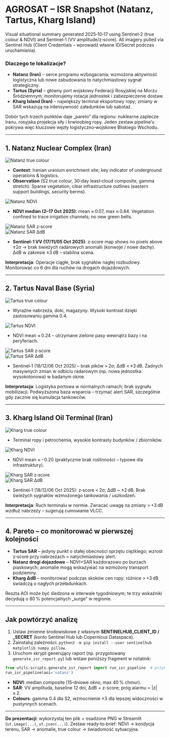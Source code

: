 # AGROSAT – ISR Snapshot (Natanz, Tartus, Kharg Island)

Visual situational summary generated 2025‑10‑17 using Sentinel‑2 (true colour & NDVI) and Sentinel‑1 (VV amplitude/z‑score). All imagery pulled via Sentinel Hub (Client Credentials – wprowadź własne ID/Secret podczas uruchamiania).

### Dlaczego te lokalizacje?
- **Natanz (Iran)** – serce programu wzbogacania; wzmożona aktywność logistyczna lub nowe zabudowania to natychmiastowy sygnał strategiczny.
- **Tartus (Syria)** – główny port wojskowy Federacji Rosyjskiej na Morzu Śródziemnym; monitorujemy rotacje jednostek i zabezpieczenie dostaw.
- **Kharg Island (Iran)** – największy terminal eksportowy ropy; zmiany w SAR wskazują na intensywność załadunków lub sabotaż.

Dobór tych trzech punktów daje „pareto” dla regionu: nuklearne zaplecze Iranu, rosyjska projekcja siły i krwioobieg ropy. Jeden zestaw pipeline’u pokrywa więc kluczowe węzły logistyczno‑wojskowe Bliskiego Wschodu.

---

## 1. Natanz Nuclear Complex (Iran)

![Natanz true colour](./natanz/natanz_true_color_stretched.png)

- **Context**: Iranian uranium enrichment site; key indicator of underground operations & logistics.
- **Observation** (S2 true colour, 30‑day least‑cloud composite, gamma stretch): Sparse vegetation, clear infrastructure outlines (eastern support buildings, security berms).

![Natanz NDVI](./natanz/natanz_ndvi_map.png)

- **NDVI median (2–17 Oct 2025)**: mean ≈ 0.07, max ≈ 0.84. Vegetation confined to trace irrigation channels; no new green belts.

![Natanz SAR z‑score](./natanz/natanz_sar_activity.png)  
![Natanz SAR ΔdB](./natanz/natanz_sar_diff.png)

- **Sentinel‑1 VV (17/11/05 Oct 2025)**: z‑score map shows no pixels above ±2σ → brak świeżych radarowych anomalii (konwoje / nowe dachy). ΔdB w zakresie ±3 dB – stabilna scena.

**Interpretacja**: Operacje ciągłe, brak sygnałów nagłej rozbudowy. Monitorować co 6 dni dla ruchów na drogach dojazdowych.

---

## 2. Tartus Naval Base (Syria)

![Tartus true colour](./tartus/tartus_true_color_stretched.png)

- Wyraźne nabrzeża, doki, magazyny. Wysoki kontrast dzięki zastosowaniu gamma 0.4.

![Tartus NDVI](./tartus/tartus_ndvi_map.png)

- NDVI mean ≈ 0.24 – utrzymane zielone pasy wewnątrz bazy i na peryferiach.

![Tartus SAR z‑score](./tartus/tartus_sar_activity.png)  
![Tartus SAR ΔdB](./tartus/tartus_sar_diff.png)

- Sentinel‑1 (18/12/06 Oct 2025) – brak pików > 2σ; ΔdB < ±3 dB. Żadnych masywnych zmian w odbiciu radarowym (np. nowa jednostka wysokotonowa) w badanym oknie.

**Interpretacja**: Logistyka portowa w normalnych ramach; brak sygnału mobilizacji. Podwyższona baza wsparcia – trzymać alert SAR, szczególnie gdy zacznie się kumulacja tankowców.

---

## 3. Kharg Island Oil Terminal (Iran)

![Kharg true colour](./kharg_island/kharg_island_true_color.png)

- Terminal ropy i petrochemia, wysokie kontrasty budynków / zbiorników.

![Kharg NDVI](./kharg_island/kharg_island_ndvi_map.png)

- NDVI mean ≈ −0.20 (praktycznie brak roślinności – typowe dla infrastruktury).

![Kharg SAR z‑score](./kharg_island/kharg_island_sar_activity.png)  
![Kharg SAR ΔdB](./kharg_island/kharg_island_sar_diff.png)

- Sentinel‑1 (18/12/06 Oct 2025): z‑score < 2σ; ΔdB ~ ±2 dB. Brak świeżych sygnałów wzmożonego tankowania / uszkodzeń.

**Interpretacja**: Ruch terminalu w normie. Zwracać uwagę na zmiany > +3 dB wzdłuż nabrzeży – sugerują cumowanie VLCC.

---

## 4. Pareto – co monitorować w pierwszej kolejności
- **Tartus SAR** – jedyny punkt o stałej obecności sprzętu ciężkiego; wzrost z‑score przy nabrzeżach = natychmiastowy alert.
- **Natanz drogi dojazdowe** – NDVI+SAR każdorazowo po burzach piaskowych; anomalie mogą wskazywać na wzmożony transport podziemny.
- **Kharg ΔdB** – monitorować podczas skoków cen ropy: różnice > +3 dB świadczą o nagłych przeładunkach.

Reszta AOI może być śledzona w interwale tygodniowym; te trzy wskaźniki decydują o 80 % potencjalnych „surge” w regionie.

---

## Jak powtórzyć analizę

1. Ustaw zmienne środowiskowe z własnym **SENTINELHUB_CLIENT_ID / _SECRET** (konto Sentinel Hub lub Copernicus Dataspace).
2. Zainstaluj zależności: `python3 -m pip install --user sentinelhub matplotlib numpy pillow`.
3. Uruchom skrypt generujący raport (np. przygotowany `generate_isr_report.py`) lub wstaw poniższy fragment w notatnik:

```python
from utils.scripts.generate_isr_report import run_isr_pipeline  # przykładowy moduł
run_isr_pipeline(aoi='natanz')
```

- **NDVI**: median composite (15‑dniowe okno, max 40 % chmur).
- **SAR**: VV amplituda, baseline 12 dni, ΔdB + z-score; próg alarmu = |z| ≥ 2.
- **Colours**: gamma 0.4 dla S2, wzmocnienie ×3 dla lepszej widoczności w pustynnych scenach.

---

**Do prezentacji**: wykorzystaj ten plik + osadzone PNG w Streamlit (`st.image(...)`, `st.json(...)`). Zestaw ready‑to‑brief: NDVI → kondycja terenu, SAR → anomalie, true colour → świadomość sytuacyjna.
